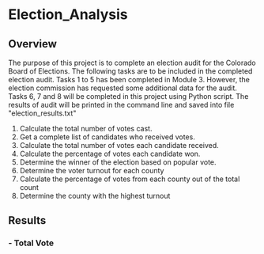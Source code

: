 # Election_Analysis



## Overview

The purpose of this project is to complete an election audit for the Colorado Board of Elections. The following tasks are to be included in the completed election audit. Tasks 1 to 5  has been completed in Module 3. However, the election commission has requested some additional data for the audit. Tasks 6, 7 and 8 will be completed in this project using Python script. The results of audit will be printed in the command line and saved into file "election_results.txt"


1. Calculate the total number of votes cast. 
2. Get a complete list of candidates who received votes. 
3. Calculate the total number of votes each candidate received. 
4. Calculate the percentage of votes each candidate won. 
5. Determine the winner of the election based on popular vote. 
6. Determine the voter turnout for each county
7. Calculate the percentage of votes from each county out of the total count
8. Determine the county with the highest turnout



## Results

### - Total Vote
